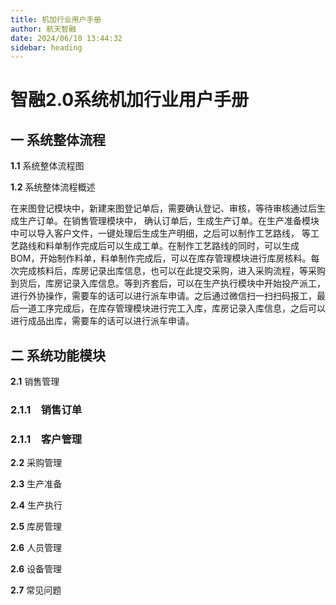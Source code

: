 ```yaml
---
title: 机加行业用户手册
author: 航天智融
date: 2024/06/10 13:44:32
sidebar: heading
---
```


# 智融2.0系统机加行业用户手册

## 一 系统整体流程 

**1.1** 系统整体流程图

**1.2** 系统整体流程概述

在来图登记模块中，新建来图登记单后，需要确认登记、审核，等待审核通过后生成生产订单。在销售管理模块中，
确认订单后，生成生产订单。在生产准备模块中可以导入客户文件，一键处理后生成生产明细，之后可以制作工艺路线，
等工艺路线和料单制作完成后可以生成工单。在制作工艺路线的同时，可以生成BOM，开始制作料单，料单制作完成后，可以在库存管理模块进行库房核料。每次完成核料后，库房记录出库信息，也可以在此提交采购，进入采购流程，等采购到货后，库房记录入库信息。等到齐套后，可以在生产执行模块中开始投产派工，进行外协操作，需要车的话可以进行派车申请。之后通过微信扫一扫扫码报工，最后一道工序完成后，在库存管理模块进行完工入库，库房记录入库信息，之后可以进行成品出库，需要车的话可以进行派车申请。
## 二 系统功能模块 



**2.1** 销售管理

### 2.1.1　销售订单 

### 2.1.1　客户管理 

**2.2** 采购管理

**2.3** 生产准备

**2.4** 生产执行

**2.5** 库房管理

**2.6** 人员管理

**2.6** 设备管理

**2.7** 常见问题

